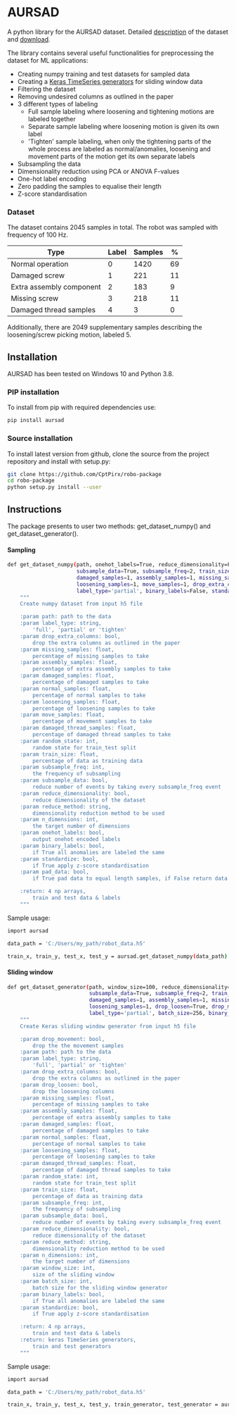 # AURSAD 
A python library for the AURSAD dataset. 
Detailed [description](https://arxiv.org/abs/2102.01409) of the dataset and [download](https://zenodo.org/record/4487073).

The library contains several useful functionalities for preprocessing the dataset for ML applications:
* Creating numpy training and test datasets for sampled data
* Creating a [Keras TimeSeries generators](https://www.tensorflow.org/api_docs/python/tf/keras/preprocessing/sequence/TimeseriesGenerator) 
  for sliding window data
* Filtering the dataset
* Removing undesired columns as outlined in the paper
* 3 different types of labeling
    * Full sample labeling where loosening and tightening motions are labeled together
    * Separate sample labeling where loosening motion is given its own label
    * 'Tighten' sample labeling, when only the tightening parts of the whole process are labeled as normal/anomalies, 
      loosening and movement parts of the motion get its own separate labels
* Subsampling the data
* Dimensionality reduction using PCA or ANOVA F-values
* One-hot label encoding
* Zero padding the samples to equalise their length
* Z-score standardisation

### Dataset
The dataset contains 2045 samples in total. The robot was sampled with frequency of 100 Hz.

| Type                     | Label | Samples | %  |
|--------------------------|-------|---------|----|
| Normal operation         | 0     | 1420    | 69 |
| Damaged screw            | 1     | 221     | 11 |
| Extra assembly component | 2     | 183     | 9  |
| Missing screw            | 3     | 218     | 11 |
| Damaged thread samples   | 4     | 3       | 0  |

Additionally, there are 2049 supplementary samples describing the loosening/screw picking motion, labeled 5.

## Installation
AURSAD has been tested on Windows 10 and Python 3.8.

### PIP installation
To install from pip with required dependencies use:
```bash
pip install aursad
```
### Source installation
To install latest version from github, clone the source from the project repository and install with setup.py:
```bash
git clone https://github.com/CptPirx/robo-package
cd robo-package
python setup.py install --user
```
## Instructions

The package presents to user two methods: get_dataset_numpy() and get_dataset_generator().

#### Sampling
```bash
def get_dataset_numpy(path, onehot_labels=True, reduce_dimensionality=False, reduce_method='PCA', n_dimensions=60,
                      subsample_data=True, subsample_freq=2, train_size=0.7, random_state=42, normal_samples=1,
                      damaged_samples=1, assembly_samples=1, missing_samples=1, damaged_thread_samples=0,
                      loosening_samples=1, move_samples=1, drop_extra_columns=True, pad_data=True,
                      label_type='partial', binary_labels=False, standardize=False):
    """
    Create numpy dataset from input h5 file

    :param path: path to the data
    :param label_type: string,
        'full', 'partial' or 'tighten'
    :param drop_extra_columns: bool,
        drop the extra columns as outlined in the paper
    :param missing_samples: float,
        percentage of missing samples to take
    :param assembly_samples: float,
        percentage of extra assembly samples to take
    :param damaged_samples: float,
        percentage of damaged samples to take
    :param normal_samples: float,
        percentage of normal samples to take
    :param loosening_samples: float,
        percentage of loosening samples to take
    :param move_samples: float,
        percentage of movement samples to take
    :param damaged_thread_samples: float,
        percentage of damaged thread samples to take
    :param random_state: int,
        random state for train_test split
    :param train_size: float,
        percentage of data as training data
    :param subsample_freq: int,
        the frequency of subsampling
    :param subsample_data: bool,
        reduce number of events by taking every subsample_freq event
    :param reduce_dimensionality: bool,
        reduce dimensionality of the dataset
    :param reduce_method: string,
        dimensionality reduction method to be used
    :param n_dimensions: int,
        the target number of dimensions
    :param onehot_labels: bool,
        output onehot encoded labels
    :param binary_labels: bool,
        if True all anomalies are labeled the same
    :param standardize: bool,
        if True apply z-score standardisation
    :param pad_data: bool,
        if True pad data to equal length samples, if False return data in continuous form

    :return: 4 np arrays, 
        train and test data & labels
    """
```

Sample usage:
```bash
import aursad

data_path = 'C:/Users/my_path/robot_data.h5'

train_x, train_y, test_x, test_y = aursad.get_dataset_numpy(data_path)
```

#### Sliding window


```bash
def get_dataset_generator(path, window_size=100, reduce_dimensionality=False, reduce_method='PCA', n_dimensions=60,
                          subsample_data=True, subsample_freq=2, train_size=0.7, random_state=42, normal_samples=1,
                          damaged_samples=1, assembly_samples=1, missing_samples=1, damaged_thread_samples=0,
                          loosening_samples=1, drop_loosen=True, drop_movement=False, drop_extra_columns=True,
                          label_type='partial', batch_size=256, binary_labels=False, standardize=False):
    """
    Create Keras sliding window generator from input h5 file

    :param drop_movement: bool,
        drop the the movement samples
    :param path: path to the data
    :param label_type: string,
        'full', 'partial' or 'tighten'
    :param drop_extra_columns: bool,
        drop the extra columns as outlined in the paper
    :param drop_loosen: bool,
        drop the loosening columns
    :param missing_samples: float,
        percentage of missing samples to take
    :param assembly_samples: float,
        percentage of extra assembly samples to take
    :param damaged_samples: float,
        percentage of damaged samples to take
    :param normal_samples: float,
        percentage of normal samples to take
    :param loosening_samples: float,
        percentage of loosening samples to take
    :param damaged_thread_samples: float,
        percentage of damaged thread samples to take
    :param random_state: int,
        random state for train_test split
    :param train_size: float,
        percentage of data as training data
    :param subsample_freq: int,
        the frequency of subsampling
    :param subsample_data: bool,
        reduce number of events by taking every subsample_freq event
    :param reduce_dimensionality: bool,
        reduce dimensionality of the dataset
    :param reduce_method: string,
        dimensionality reduction method to be used
    :param n_dimensions: int,
        the target number of dimensions
    :param window_size: int,
        size of the sliding window
    :param batch_size: int,
        batch size for the sliding window generator
    :param binary_labels: bool,
        if True all anomalies are labeled the same
    :param standardize: bool,
        if True apply z-score standardisation

    :return: 4 np arrays, 
        train and test data & labels
    :return: keras TimeSeries generators,
        train and test generators
    """
  ```

Sample usage:
```bash
import aursad

data_path = 'C:/Users/my_path/robot_data.h5'

train_x, train_y, test_x, test_y, train_generator, test_generator = aursad.get_dataset_generator(data_path)
```